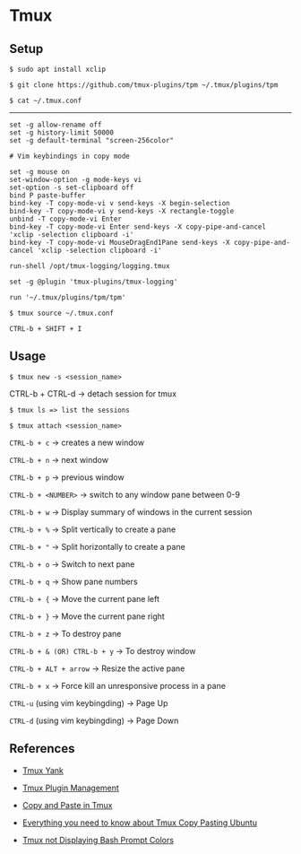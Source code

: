 # Tmux

## Setup

`$ sudo apt install xclip`

`$ git clone https://github.com/tmux-plugins/tpm ~/.tmux/plugins/tpm`

`$ cat ~/.tmux.conf`

---

```
set -g allow-rename off  
set -g history-limit 50000  
set -g default-terminal "screen-256color"  
  
# Vim keybindings in copy mode

set -g mouse on  
set-window-option -g mode-keys vi  
set-option -s set-clipboard off  
bind P paste-buffer  
bind-key -T copy-mode-vi v send-keys -X begin-selection  
bind-key -T copy-mode-vi y send-keys -X rectangle-toggle  
unbind -T copy-mode-vi Enter  
bind-key -T copy-mode-vi Enter send-keys -X copy-pipe-and-cancel 'xclip -selection clipboard -i'  
bind-key -T copy-mode-vi MouseDragEnd1Pane send-keys -X copy-pipe-and-cancel 'xclip -selection clipboard -i'  
  
run-shell /opt/tmux-logging/logging.tmux  
  
set -g @plugin 'tmux-plugins/tmux-logging'  
  
run '~/.tmux/plugins/tpm/tpm'
```

`$ tmux source ~/.tmux.conf`

`CTRL-b + SHIFT + I`

## Usage

`$ tmux new -s <session_name>`

CTRL-b + CTRL-d -> detach session for tmux

`$ tmux ls => list the sessions`

`$ tmux attach <session_name>`

`CTRL-b + c` -> creates a new window

`CTRL-b + n` -> next window

`CTRL-b + p` -> previous window

`CTRL-b + <NUMBER>` -> switch to any window pane between 0-9

`CTRL-b + w` -> Display summary of windows in the current session

`CTRL-b + %` -> Split vertically to create a pane

`CTRL-b + "` -> Split horizontally to create a pane

`CTRL-b + o` -> Switch to next pane

`CTRL-b + q` -> Show pane numbers

`CTRL-b + {` -> Move the current pane left

`CTRL-b + }` -> Move the current pane right

`CTRL-b + z` -> To destroy pane

`CTRL-b + & (OR) CTRL-b + y` -> To destroy window

`CTRL-b + ALT + arrow` -> Resize the active pane

`CTRL-b + x` -> Force kill an unresponsive process in a pane

`CTRL-u` (using vim keybingding) -> Page Up

`CTRL-d` (using vim keybingding) -> Page Down

## References

- [Tmux Yank](https://tmux-plugins.github.io/tmux-yank/)

- [Tmux Plugin Management](https://jdhao.github.io/2019/01/17/tmux_plugin_management/)

- [Copy and Paste in Tmux](https://www.rockyourcode.com/copy-and-paste-in-tmux/)

- [Everything you need to know about Tmux Copy Pasting Ubuntu](https://www.rushiagr.com/blog/2016/06/16/everything-you-need-to-know-about-tmux-copy-pasting-ubuntu/)

- [Tmux not Displaying Bash Prompt Colors](https://techantidote.com/tmux-not-displaying-bash-prompt-colors/)